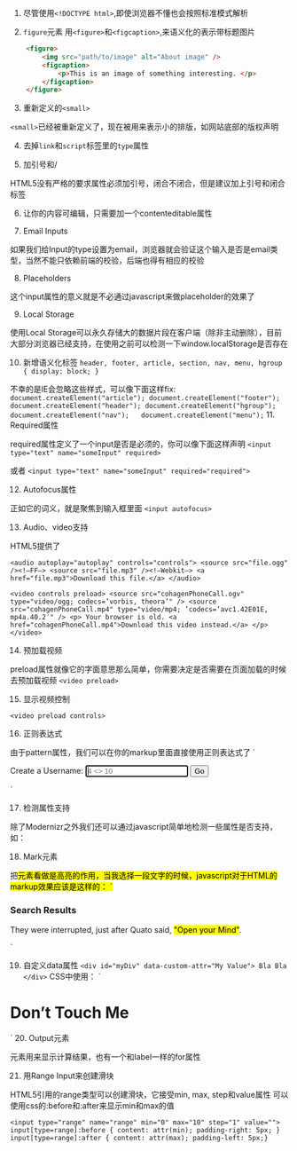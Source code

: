 1. 尽管使用`<!DOCTYPE html>`,即使浏览器不懂也会按照标准模式解析

2. `figure`元素
  用`<figure>`和`<figcaption>`,来语义化的表示带标题图片
```html
    <figure>
        <img src="path/to/image" alt="About image" />
        <figcaption>
            <p>This is an image of something interesting. </p>
        </figcaption>
    </figure>
```

3. 重新定义的`<small>`

  `<small>`已经被重新定义了，现在被用来表示小的排版，如网站底部的版权声明

4. 去掉`link`和`script`标签里的`type`属性

5. 加引号和/

  HTML5没有严格的要求属性必须加引号，闭合不闭合，但是建议加上引号和闭合标签

6. 让你的内容可编辑，只需要加一个contenteditable属性

7. Email Inputs

  如果我们给Input的type设置为email，浏览器就会验证这个输入是否是email类型，当然不能只依赖前端的校验，后端也得有相应的校验

8. Placeholders

  这个input属性的意义就是不必通过javascript来做placeholder的效果了

9. Local Storage

  使用Local Storage可以永久存储大的数据片段在客户端（除非主动删除），目前大部分浏览器已经支持，在使用之前可以检测一下window.localStorage是否存在

10. 新增语义化标签
  `header, footer, article, section, nav, menu, hgroup {
      display: block;
  }`

  不幸的是IE会忽略这些样式，可以像下面这样fix:
  `
  document.createElement("article");
  document.createElement("footer");
  document.createElement("header");
  document.createElement("hgroup");
  document.createElement("nav");  
  document.createElement("menu");
  `
11. Required属性

  required属性定义了一个input是否是必须的，你可以像下面这样声明
  `<input type="text" name="someInput" required>`

或者
`<input type="text" name="someInput" required="required">`

12. Autofocus属性

  正如它的词义，就是聚焦到输入框里面
  `<input autofocus>`

13. Audio、video支持

  HTML5提供了<audio>标签，你不需要再按照第三方插件来渲染音频，大多数现代浏览器提供了对于HTML5 Audio的支持，不过目前仍旧需要提供一些兼容处理，如

  `<audio autoplay="autoplay" controls="controls">
      <source src="file.ogg" /><!–FF–>
      <source src="file.mp3" /><!–Webkit–>
      <a href="file.mp3">Download this file.</a>
  </audio>`

  `
  <video controls preload>
      <source src="cohagenPhoneCall.ogv" type="video/ogg; codecs=’vorbis, theora’" />
      <source src="cohagenPhoneCall.mp4" type="video/mp4; ’codecs=’avc1.42E01E, mp4a.40.2′" />
      <p> Your browser is old. <a href="cohagenPhoneCall.mp4">Download this video instead.</a> </p>
  </video>
  `

14. 预加载视频

  preload属性就像它的字面意思那么简单，你需要决定是否需要在页面加载的时候去预加载视频
  `<video preload>`

15. 显示视频控制

`<video preload controls>`

16. 正则表达式

  由于pattern属性，我们可以在你的markup里面直接使用正则表达式了
  `<form action="" method="post">
      <label for="username">Create a Username: </label>
      <input type="text" name="username" id="username" placeholder="4 <> 10" pattern="[A-Za-z]{4,10}" autofocus required>
      <button type="submit">Go </button>
  </form>`

17. 检测属性支持

  除了Modernizr之外我们还可以通过javascript简单地检测一些属性是否支持，如：
  <script>
  if (!’pattern’ in document.createElement(’input’) ) {
  // do client/server side validation
  }
  </script>

18. Mark元素

  把<mark>元素看做是高亮的作用，当我选择一段文字的时候，javascript对于HTML的markup效果应该是这样的：
  `<h3> Search Results </h3>
  <p> They were interrupted, just after Quato said, <mark>"Open your Mind"</mark>. </p>`

19. 自定义data属性
  `<div id="myDiv" data-custom-attr="My Value"> Bla Bla </div>`
  CSS中使用：
  `
  <style>
  h1:hover:after {
  content: attr(data-hover-response);
  color: black;
  position: absolute;
  left: 0;
  }
  </style>
  <h1 data-hover-response="I Said Don’t Touch Me!"> Don’t Touch Me </h1>
  `
20. Output元素

  <output>元素用来显示计算结果，也有一个和label一样的for属性

21. 用Range Input来创建滑块

  HTML5引用的range类型可以创建滑块，它接受min, max, step和value属性
  可以使用css的:before和:after来显示min和max的值

  `<input type="range" name="range" min="0" max="10" step="1" value="">
  input[type=range]:before { content: attr(min); padding-right: 5px;
  }
  input[type=range]:after { content: attr(max); padding-left: 5px;}`

